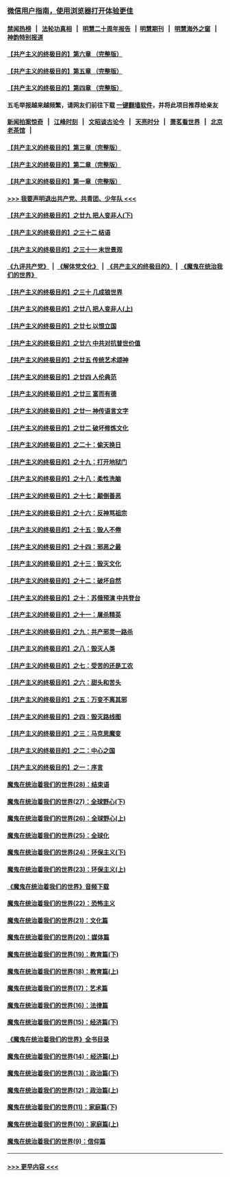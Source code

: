 ### [微信用户指南，使用浏览器打开体验更佳](https://github.com/gfw-breaker/banned-news1/blob/master/indexes/wechat-guide.md?t=0)
#### [禁闻热榜](热点新闻.md?t=0)  &nbsp;&nbsp;|&nbsp;&nbsp; [法轮功真相](https://github.com/gfw-breaker/truth/blob/master/README.md?t=0) &nbsp;&nbsp;|&nbsp;&nbsp; [明慧二十周年报告](https://github.com/gfw-breaker/mh-reports/blob/master/README.md?t=0) &nbsp;&nbsp;|&nbsp;&nbsp;[明慧期刊](https://github.com/gfw-breaker/mh-qikan) &nbsp;&nbsp;|&nbsp;&nbsp; [明慧海外之窗](https://github.com/gfw-breaker/mh-news/blob/master/README.md?t=0) &nbsp;&nbsp;|&nbsp;&nbsp; [神韵特别报道](https://github.com/gfw-breaker/mh-news/blob/master/shenyun.md?t=0)
#### [【共产主义的终极目的】第六章 （完整版）](../pages/nsc422/n11428913.md?t=02130502) 
#### [【共产主义的终极目的】第五章 （完整版）](../pages/nsc422/n11428912.md?t=02130502) 
#### [【共产主义的终极目的】第四章 （完整版）](../pages/nsc422/n11428907.md?t=02130502) 
#### 五毛举报越来越频繁，请网友们前往下载 [一键翻墙软件](https://github.com/gfw-breaker/ssr-accounts)，并将此项目推荐给亲友
#### [新闻拍案惊奇](https://github.com/gfw-breaker/banned-news1/blob/master/pages/link4.md) &nbsp;&nbsp;|&nbsp;&nbsp; [江峰时刻](https://github.com/gfw-breaker/banned-news1/blob/master/pages/link4.md) &nbsp;&nbsp;|&nbsp;&nbsp; [文昭谈古论今](https://github.com/gfw-breaker/banned-news1/blob/master/pages/link4.md) &nbsp;&nbsp;|&nbsp;&nbsp; [天亮时分](https://github.com/gfw-breaker/banned-news1/blob/master/pages/link4.md) &nbsp;&nbsp;|&nbsp;&nbsp; [萧茗看世界](https://github.com/gfw-breaker/banned-news1/blob/master/pages/link4.md) &nbsp;&nbsp;|&nbsp;&nbsp; [北京老茶馆](https://github.com/gfw-breaker/banned-news1/blob/master/pages/link4.md) &nbsp;&nbsp;|&nbsp;&nbsp; 
#### [【共产主义的终极目的】第三章（完整版）](../pages/nsc422/n11428848.md?t=02130502) 
#### [【共产主义的终极目的】第二章（完整版）](../pages/nsc422/n11428831.md?t=02130502) 
#### [【共产主义的终极目的】第一章（完整版）](../pages/nsc422/n11417651.md?t=02130502) 
#### [>>> 我要声明退出共产党、共青团、少年队 <<<](https://github.com/begood0513/goodnews/blob/master/quit/letter.md) 
#### [【共产主义的终极目的】之廿九 把人变非人(下)](../pages/nsc422/n11344140.md?t=02130502) 
#### [【共产主义的终极目的】之三十二 结语](../pages/nsc422/n11360535.md?t=02130502) 
#### [【共产主义的终极目的】之三十一 末世景观](../pages/nsc422/n11351129.md?t=02130502) 
#### [《九评共产党》](https://github.com/begood0513/9ping.md/blob/master/README.md) &nbsp;|&nbsp; [《解体党文化》](../../../../jtdwh.md/blob/master/README.md)  &nbsp;|&nbsp; [《共产主义的终极目的》](../../../../gczydzjmd.md/blob/master/README.md) &nbsp;|&nbsp; [《魔鬼在统治我们的世界》](../../../../mgztzwmdsj.md/blob/master/README.md) 
#### [【共产主义的终极目的】之三十 几成狼世界](../pages/nsc422/n11348280.md?t=02130502) 
#### [【共产主义的终极目的】之廿八 把人变非人(上)](../pages/nsc422/n11340492.md?t=02130502) 
#### [【共产主义的终极目的】之廿七 以恨立国](../pages/nsc422/n11336944.md?t=02130502) 
#### [【共产主义的终极目的】之廿六 中共对抗普世价值](../pages/nsc422/n11324785.md?t=02130502) 
#### [【共产主义的终极目的】之廿五 传统艺术颂神](../pages/nsc422/n11296396.md?t=02130502) 
#### [【共产主义的终极目的】之廿四 人伦典范](../pages/nsc422/n11296397.md?t=02130502) 
#### [【共产主义的终极目的】之廿三 富而有德](../pages/nsc422/n11283598.md?t=02130502) 
#### [【共产主义的终极目的】之廿一 神传语言文字](../pages/nsc422/n11263265.md?t=02130502) 
#### [【共产主义的终极目的】之廿二 破坏修炼文化](../pages/nsc422/n11245728.md?t=02130502) 
#### [【共产主义的终极目的】之二十：偷天换日](../pages/nsc422/n11238846.md?t=02130502) 
#### [【共产主义的终极目的】之十九：打开地狱门](../pages/nsc422/n11206376.md?t=02130502) 
#### [【共产主义的终极目的】之十八：柔性洗脑](../pages/nsc422/n11199994.md?t=02130502) 
#### [【共产主义的终极目的】之十七：颠倒善恶](../pages/nsc422/n11179782.md?t=02130502) 
#### [【共产主义的终极目的】之十六：反神骂祖宗](../pages/nsc422/n11166798.md?t=02130502) 
#### [【共产主义的终极目的】之十五：毁人不倦](../pages/nsc422/n11166792.md?t=02130502) 
#### [【共产主义的终极目的】之十四：邪恶之最](../pages/nsc422/n11150249.md?t=02130502) 
#### [【共产主义的终极目的】之十三：毁灭文化](../pages/nsc422/n11135227.md?t=02130502) 
#### [【共产主义的终极目的】之十二：破坏自然](../pages/nsc422/n11135214.md?t=02130502) 
#### [【共产主义的终极目的】之十：苏俄预演 中共登台](../pages/nsc422/n11118424.md?t=02130502) 
#### [【共产主义的终极目的】之十一：屠杀精英](../pages/nsc422/n11118442.md?t=02130502) 
#### [【共产主义的终极目的】之九：共产邪灵一路杀](../pages/nsc422/n11114139.md?t=02130502) 
#### [【共产主义的终极目的】之八：毁灭人类](../pages/nsc422/n11108503.md?t=02130502) 
#### [【共产主义的终极目的】之七：受苦的还是工农](../pages/nsc422/n11101809.md?t=02130502) 
#### [【共产主义的终极目的】之六：甜头和苦头](../pages/nsc422/n11096971.md?t=02130502) 
#### [【共产主义的终极目的】之五：万变不离其邪](../pages/nsc422/n11091285.md?t=02130502) 
#### [【共产主义的终极目的】之四：毁灭路线图](../pages/nsc422/n11086284.md?t=02130502) 
#### [【共产主义的终极目的】之三：马克思魔变](../pages/nsc422/n11061941.md?t=02130502) 
#### [【共产主义的终极目的】之二：中心之国](../pages/nsc422/n11047728.md?t=02130502) 
#### [【共产主义的终极目的】之一：序言](../pages/nsc422/n11086077.md?t=02130502) 
#### [魔鬼在统治着我们的世界(28)：结束语](../pages/nsc422/n10936246.md?t=02130502) 
#### [魔鬼在统治着我们的世界(27)：全球野心(下)](../pages/nsc422/n10928319.md?t=02130502) 
#### [魔鬼在统治着我们的世界(26)：全球野心(上)](../pages/nsc422/n10900318.md?t=02130502) 
#### [魔鬼在统治着我们的世界(25)：全球化](../pages/nsc422/n10788205.md?t=02130502) 
#### [魔鬼在统治着我们的世界(24)：环保主义(下)](../pages/nsc422/n10695307.md?t=02130502) 
#### [魔鬼在统治着我们的世界(23)：环保主义(上)](../pages/nsc422/n10688613.md?t=02130502) 
#### [《魔鬼在统治着我们的世界》音频下载](../pages/nsc422/n10635553.md?t=02130502) 
#### [魔鬼在统治着我们的世界(22)：恐怖主义](../pages/nsc422/n10614727.md?t=02130502) 
#### [魔鬼在统治着我们的世界(21)：文化篇](../pages/nsc422/n10597706.md?t=02130502) 
#### [魔鬼在统治着我们的世界(20)：媒体篇](../pages/nsc422/n10586579.md?t=02130502) 
#### [魔鬼在统治着我们的世界(19)：教育篇(下)](../pages/nsc422/n10564808.md?t=02130502) 
#### [魔鬼在统治着我们的世界(18)：教育篇(上)](../pages/nsc422/n10526970.md?t=02130502) 
#### [魔鬼在统治着我们的世界(17)：艺术篇](../pages/nsc422/n10499093.md?t=02130502) 
#### [魔鬼在统治着我们的世界(16)：法律篇](../pages/nsc422/n10485969.md?t=02130502) 
#### [魔鬼在统治着我们的世界(15)：经济篇(下)](../pages/nsc422/n10469975.md?t=02130502) 
#### [《魔鬼在统治着我们的世界》全书目录](../pages/nsc422/n10464261.md?t=02130502) 
#### [魔鬼在统治着我们的世界(14)：经济篇(上)](../pages/nsc422/n10457370.md?t=02130502) 
#### [魔鬼在统治着我们的世界(13)：政治篇(下)](../pages/nsc422/n10448270.md?t=02130502) 
#### [魔鬼在统治着我们的世界(12)：政治篇(上)](../pages/nsc422/n10444576.md?t=02130502) 
#### [魔鬼在统治着我们的世界(11)：家庭篇(下)](../pages/nsc422/n10440961.md?t=02130502) 
#### [魔鬼在统治着我们的世界(10)：家庭篇(上)](../pages/nsc422/n10435448.md?t=02130502) 
#### [魔鬼在统治着我们的世界(9)：信仰篇](../pages/nsc422/n10432159.md?t=02130502) 

----
#### [ >>> 更早内容 <<< ](../indexes/nsc422-earlier.md)
